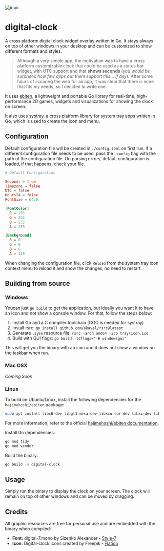 ![icon](https://github.com/user-attachments/assets/7049cdfe-7f27-4d28-8ebb-a2718305e061)

# digital-clock
A cross platform digital clock widget overlay written in Go. It stays always on top of other windows in your desktop and can be customized to show different formats and styles.

> Although a very simple app, the motivation was to have a cross platform customizable clock that could be used as a status bar widget, with UTC support and that **shows seconds** (*you would be surprised how few apps out there support this... if any*). After some hours of scouring the web for an app, it was clear that there is none that fits my needs, so I decided to write one.

It uses [ebiten](https://github.com/hajimehoshi/ebiten), a lightweight and portable Go library for real-time, high-performance 2D games, widgets and visualizations for showing the clock on screen. 

It also uses [systray](https://github.com/fyne-io/systray), a cross platform library for system tray apps written in Go, which is used to create the icon and menu.

## Configuration

Default configuration file will be created in `./config.toml` on first run. If a different configuration file needs to be used, pass the `-config` flag with the path of the configuration file. On parsing errors, default configuration is loaded, if that happens, check your file.

```toml
# Default Configuration

Seconds = true
Timezone = false
UTC = false
Hours24 = false
FontSize = 64.0

[FontColor]
  R = 255
  G = 255
  B = 255
  A = 255

[Background]
  R = 0
  G = 0
  B = 0
  A = 128
```

When changing the configuration file, click `Reload` from the system tray icon context menu to reload it and show the changes, no need to restart.

## Building from source

### Windows

Youcan just `go build` to get the application, but ideally you want it to have an icon and not show a console window. For that, follow the steps below:

1. Install Go and a C compiler toolchain (CGO is needed for systray)
2. Install rsrc: `go install github.com/akavel/rsrc@latest`
3. Generate `.syso` resource file: `rsrc -arch amd64 -ico tray\icon.ico`
4. Build with GUI flags: `go build -ldflags="-H windowsgui"`

This will get you the binary with an icon and it does not show a window on the taskbar when run.

### Mac OSX

*Coming Soon*

### Linux

To build on Ubuntu/Linux, install the following dependencies for the `hajimehoshi/ebiten` package:

```bash
sudo apt install libc6-dev libgl1-mesa-dev libxcursor-dev libxi-dev libxinerama-dev libxrandr-dev libxxf86vm-dev libasound2-dev pkg-config
```

For more information, refer to the official [hajimehoshi/ebiten documentation](https://ebitengine.org/en/documents/install.html?os=linux).

Install Go dependencies:

```bash
go mod tidy
go mod vendor
```

Build the binary:

```bash
go build -o digital-clock
```

## Usage

Simply run the binary to display the clock on your screen. The clock will remain on top of other windows and can be moved by dragging.

## Credits
All graphic resources are free for personal use and are embedded with the binary when compiled:
- **Font:** digital-7.mono by Sizenko Alexander - [Style-7](http://www.styleseven.com)
- **Icon:** Digital-clock icons created by Freepik - [Flatico](https://www.flaticon.com/free-icons/digital-clock)
